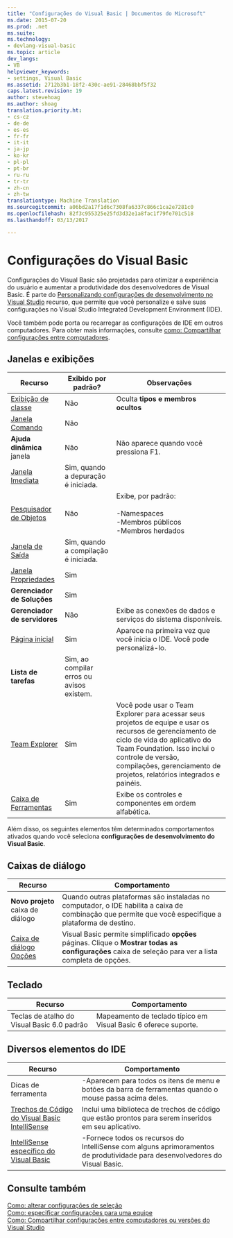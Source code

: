 ```yaml
---
title: "Configurações do Visual Basic | Documentos do Microsoft"
ms.date: 2015-07-20
ms.prod: .net
ms.suite: 
ms.technology:
- devlang-visual-basic
ms.topic: article
dev_langs:
- VB
helpviewer_keywords:
- settings, Visual Basic
ms.assetid: 2712b3b1-18f2-430c-ae91-28468bbf5f32
caps.latest.revision: 19
author: stevehoag
ms.author: shoag
translation.priority.ht:
- cs-cz
- de-de
- es-es
- fr-fr
- it-it
- ja-jp
- ko-kr
- pl-pl
- pt-br
- ru-ru
- tr-tr
- zh-cn
- zh-tw
translationtype: Machine Translation
ms.sourcegitcommit: a06bd2a17f1d6c7308fa6337c866c1ca2e7281c0
ms.openlocfilehash: 82f3c955325e25fd3d32e1a8fac1f79fe701c518
ms.lasthandoff: 03/13/2017

---
```

# <a name="visual-basic-settings"></a>Configurações do Visual Basic
Configurações do Visual Basic são projetadas para otimizar a experiência do usuário e aumentar a produtividade dos desenvolvedores de Visual Basic. É parte do [Personalizando configurações de desenvolvimento no Visual Studio](http://msdn.microsoft.com/en-us/22c4debb-4e31-47a8-8f19-16f328d7dcd3) recurso, que permite que você personalize e salve suas configurações no Visual Studio Integrated Development Environment (IDE).  
  
 Você também pode porta ou recarregar as configurações de IDE em outros computadores. Para obter mais informações, consulte [como: Compartilhar configurações entre computadores](http://msdn.microsoft.com/en-us/1131fb10-35c1-42da-9cd8-91aa3235b882).  
  
## <a name="windows-and-views"></a>Janelas e exibições  
  
|Recurso|Exibido por padrão?|Observações|  
|---|---|---|    
|[Exibição de classe](https://docs.microsoft.com/visualstudio/ide/viewing-the-structure-of-code)|Não|Oculta **tipos e membros ocultos**|  
|[Janela Comando](https://docs.microsoft.com/visualstudio/ide/reference/command-window)|Não||  
|**Ajuda dinâmica** janela|Não|Não aparece quando você pressiona F1.|  
|[Janela Imediata](https://docs.microsoft.com/visualstudio/ide/reference/immediate-window)|Sim, quando a depuração é iniciada.||  
|[Pesquisador de Objetos](https://docs.microsoft.com/visualstudio/ide/viewing-the-structure-of-code)|Não|Exibe, por padrão:<br /><br /> -Namespaces<br />-Membros públicos<br />-Membros herdados|  
|[Janela de Saída](https://docs.microsoft.com/visualstudio/ide/reference/output-window)|Sim, quando a compilação é iniciada.||  
|[Janela Propriedades](https://docs.microsoft.com/visualstudio/ide/reference/properties-window)|Sim||  
|**Gerenciador de Soluções**|Sim||  
|**Gerenciador de servidores**|Não|Exibe as conexões de dados e serviços do sistema disponíveis.|  
|[Página inicial](https://docs.microsoft.com/visualstudio/ide/customizing-the-start-page-for-visual-studio)|Sim|Aparece na primeira vez que você inicia o IDE. Você pode personalizá-lo.|  
|**Lista de tarefas**|Sim, ao compilar erros ou avisos existem.||  
|[Team Explorer](http://msdn.microsoft.com/library/1372e56c-b34f-42c2-b72c-94b57620c75c)|Sim|Você pode usar o Team Explorer para acessar seus projetos de equipe e usar os recursos de gerenciamento de ciclo de vida do aplicativo do Team Foundation. Isso inclui o controle de versão, compilações, gerenciamento de projetos, relatórios integrados e painéis.|  
|[Caixa de Ferramentas](https://docs.microsoft.com/visualstudio/ide/reference/toolbox)|Sim|Exibe os controles e componentes em ordem alfabética.|  
  
 Além disso, os seguintes elementos têm determinados comportamentos ativados quando você seleciona **configurações de desenvolvimento do Visual Basic**.  
  
## <a name="dialog-boxes"></a>Caixas de diálogo  
  
|Recurso|Comportamento|
|---|---|  
|**Novo projeto** caixa de diálogo|Quando outras plataformas são instaladas no computador, o IDE habilita a caixa de combinação que permite que você especifique a plataforma de destino.|  
|[Caixa de diálogo Opções](https://docs.microsoft.com/visualstudio/ide/reference/options-dialog-box-visual-studio)|Visual Basic permite simplificado **opções** páginas. Clique o **Mostrar todas as configurações** caixa de seleção para ver a lista completa de opções.|  
  
## <a name="keyboard"></a>Teclado  
  
|Recurso|Comportamento|  
|---|---|  
|Teclas de atalho do Visual Basic 6.0 padrão|Mapeamento de teclado típico em Visual Basic 6 oferece suporte.|  
  
## <a name="miscellaneous-ide-elements"></a>Diversos elementos do IDE  
  
|Recurso|Comportamento|  
|---|---|  
|Dicas de ferramenta|-Aparecem para todos os itens de menu e botões da barra de ferramentas quando o mouse passa acima deles.|  
|[Trechos de Código do Visual Basic IntelliSense](../../../visual-basic/developing-apps/using-ide/intellisense-code-snippets.md)|Inclui uma biblioteca de trechos de código que estão prontos para serem inseridos em seu aplicativo.|  
|[IntelliSense específico do Visual Basic](https://docs.microsoft.com/visualstudio/ide/visual-basic-specific-intellisense)|-Fornece todos os recursos do IntelliSense com alguns aprimoramentos de produtividade para desenvolvedores do Visual Basic.|  
  
## <a name="see-also"></a>Consulte também  
 [Como: alterar configurações de seleção](http://msdn.microsoft.com/en-us/ec70b520-a3e3-43c9-929b-bdc732cd2147)   
 [Como: especificar configurações para uma equipe](http://msdn.microsoft.com/en-us/89eeee3d-dd5e-4815-a45b-c48add63a8aa)   
 [Como: Compartilhar configurações entre computadores ou versões do Visual Studio](http://msdn.microsoft.com/en-us/1131fb10-35c1-42da-9cd8-91aa3235b882)
